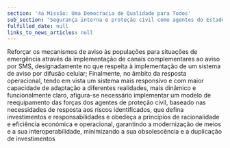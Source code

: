 ```yaml
---
section: '4a Missão: Uma Democracia de Qualidade para Todos'
sub_section: "Segurança interna e proteção civil como agentes do Estado de Direito"
fulfilled_date: null
links_to_news_articles: null
---
```


Reforçar os mecanismos de aviso às populações para situações de emergência através da implementação de canais complementares ao aviso por SMS, designadamente no que respeita à implementação de um sistema de aviso por difusão celular; Finalmente, no âmbito da resposta operacional, tendo em vista um sistema mais responsivo e com maior capacidade de adaptação a diferentes realidades, mais dinâmico e funcionalmente claro, afigura-se necessário implementar um modelo de reequipamento das forças dos agentes de proteção civil, baseado nas necessidades de resposta aos riscos identificados, que defina investimentos e responsabilidades e obedeça a princípios de racionalidade e eficiência económica e operacional, garantindo a modernização de meios e a sua interoperabilidade, minimizando a sua obsolescência e a duplicação de investimentos